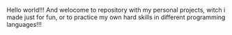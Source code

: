 Hello world!!!
And welocome to repository with my personal projects, witch i made just for fun, or to practice my own hard skills in different programming languages!!!

